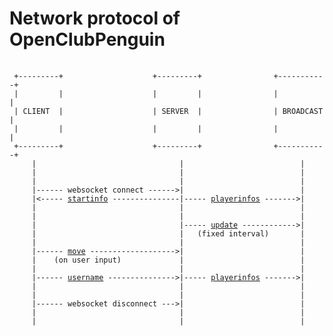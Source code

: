 # Network protocol of OpenClubPenguin

<pre>
    <code>
 +---------+                    +---------+                +-----------+
 |         |                    |         |                |           |
 | CLIENT  |                    | SERVER  |                | BROADCAST |
 |         |                    |         |                |           |
 +---------+                    +---------+                +-----------+
     |                                |                          |
     |                                |                          |
     |                                |                          |
     |------ websocket connect ------>|                          |
     |<----- <a href="../src/shared/messages/server/startinfo.ts">startinfo</a> ---------------|----- <a href="../src/shared/messages/server/playerinfo.ts">playerinfos</a> ------->|
     |                                |                          |
     |                                |                          |
     |                                |----- <a href="../src/shared/messages/server/update.ts">update</a> ------------>|
     |                                |   (fixed interval)       |
     |                                |                          |
     |------ <a href="../src/shared/direction.ts">move</a> ------------------->|                          |
     |    (on user input)             |                          |
     |                                |                          |
     |------ <a href="../src/shared/messages/client/username.ts">username</a> --------------->|----- <a href="../src/shared/messages/server/playerinfo.ts">playerinfos</a> ------->|
     |                                |                          |
     |                                |                          |
     |------ websocket disconnect --->|                          |
     |                                |                          |
     |                                |                          |
    </code>
</pre>
